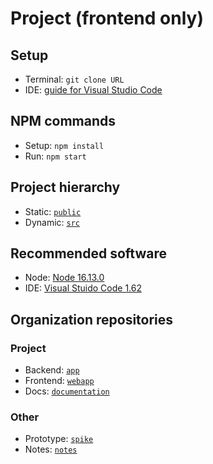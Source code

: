 # Project (frontend only)
## Setup
- Terminal: `git clone URL`
- IDE: [guide for Visual Studio Code](https://code.visualstudio.com/docs/editor/github#_cloning-a-repository)
## NPM commands
- Setup: `npm install`
- Run: `npm start`
## Project hierarchy
- Static: [`public`](public)
- Dynamic: [`src`](src)
## Recommended software
- Node: [Node 16.13.0](https://nodejs.org)
- IDE: [Visual Stuido Code 1.62](https://code.visualstudio.com)
## Organization repositories
### Project
- Backend: [`app`](https://github.com/proyecto-new/app)
- Frontend: [`webapp`](https://github.com/proyecto-new/webapp)
- Docs: [`documentation`](https://github.com/proyecto-new/documentation)
### Other
- Prototype: [`spike`](https://github.com/proyecto-new/spike)
- Notes: [`notes`](https://github.com/proyecto-new/notes)
